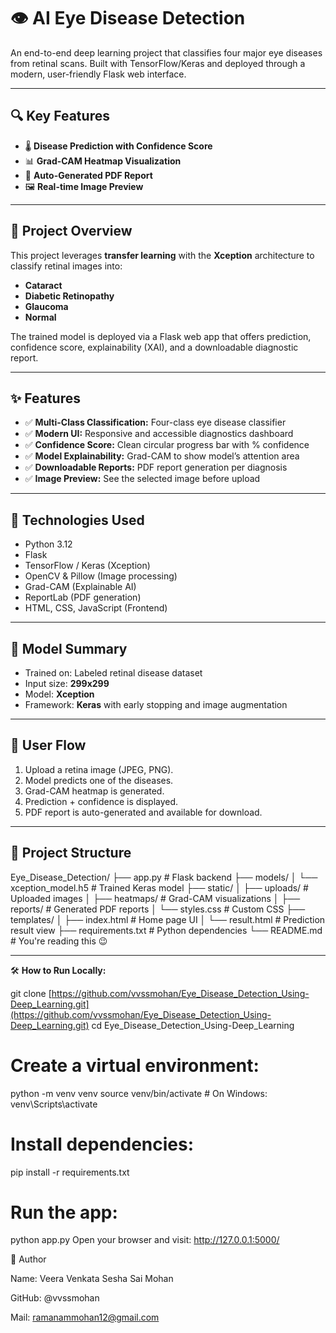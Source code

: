 # 👁️ AI Eye Disease Detection

An end-to-end deep learning project that classifies four major eye diseases from retinal scans.
Built with TensorFlow/Keras and deployed through a modern, user-friendly Flask web interface.

---

## 🔍 Key Features

- 🌡️ **Disease Prediction with Confidence Score**
- 📊 **Grad-CAM Heatmap Visualization**
- 📄 **Auto-Generated PDF Report**
- 🖼️ **Real-time Image Preview**

---

## 📘 Project Overview

This project leverages **transfer learning** with the **Xception** architecture to classify retinal images into:

- **Cataract**
- **Diabetic Retinopathy**
- **Glaucoma**
- **Normal**

The trained model is deployed via a Flask web app that offers prediction, confidence score, explainability (XAI), and a downloadable diagnostic report.

---

## ✨ Features

- ✅ **Multi-Class Classification:** Four-class eye disease classifier
- ✅ **Modern UI:** Responsive and accessible diagnostics dashboard
- ✅ **Confidence Score:** Clean circular progress bar with % confidence
- ✅ **Model Explainability:** Grad-CAM to show model’s attention area
- ✅ **Downloadable Reports:** PDF report generation per diagnosis
- ✅ **Image Preview:** See the selected image before upload

---

## 🧠 Technologies Used

- Python 3.12
- Flask
- TensorFlow / Keras (Xception)
- OpenCV & Pillow (Image processing)
- Grad-CAM (Explainable AI)
- ReportLab (PDF generation)
- HTML, CSS, JavaScript (Frontend)

---

## 🧪 Model Summary

- Trained on: Labeled retinal disease dataset
- Input size: **299x299**
- Model: **Xception**
- Framework: **Keras** with early stopping and image augmentation

---

## 🚀 User Flow

1. Upload a retina image (JPEG, PNG).
2. Model predicts one of the diseases.
3. Grad-CAM heatmap is generated.
4. Prediction + confidence is displayed.
5. PDF report is auto-generated and available for download.

---

## 📂 Project Structure

Eye_Disease_Detection/
├── app.py                  # Flask backend
├── models/
│   └── xception_model.h5   # Trained Keras model
├── static/
│   ├── uploads/            # Uploaded images
│   ├── heatmaps/           # Grad-CAM visualizations
│   ├── reports/            # Generated PDF reports
│   └── styles.css          # Custom CSS
├── templates/
│   ├── index.html          # Home page UI
│   └── result.html         # Prediction result view
├── requirements.txt        # Python dependencies
└── README.md               # You're reading this 😉












---

🛠️ **How to Run Locally:**

git clone [https://github.com/vvssmohan/Eye_Disease_Detection_Using-Deep_Learning.git](https://github.com/vvssmohan/Eye_Disease_Detection_Using-Deep_Learning.git)
cd Eye_Disease_Detection_Using-Deep_Learning

# Create a virtual environment:
python -m venv venv
source venv/bin/activate  # On Windows: venv\Scripts\activate

# Install dependencies:
pip install -r requirements.txt

# Run the app:
python app.py
Open your browser and visit: http://127.0.0.1:5000/

🙌 Author

Name: Veera Venkata Sesha Sai Mohan

GitHub: @vvssmohan

Mail: ramanammohan12@gmail.com







